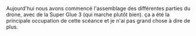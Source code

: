 Aujourd'hui nous avons commencé l'assemblage des différentes parties du drone, avec de la Super Glue 3 (qui marche plutôt bien). ça a été la principale occupation de cette scéance et je n'ai pas grand chose à dire de plus.
